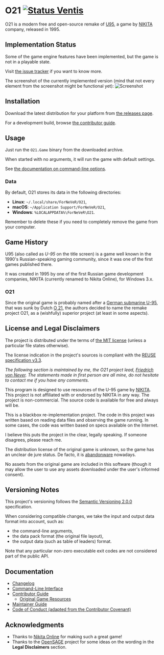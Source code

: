 <!--
SPDX-FileCopyrightText: 2024-2025 O21 contributors <https://github.com/ForNeVeR/O21>

SPDX-License-Identifier: MIT
-->

O21 [![Status Ventis][status-ventis]][andivionian-status-classifier]
===

O21 is a modern free and open-source remake of [U95][old-games.u95], a game by [NIKITA][nikita] company, released in 1995.

Implementation Status
---------------------
Some of the game engine features have been implemented, but the game is not in a playable state.

Visit [the issue tracker][issues] if you want to know more.

The screenshot of the currently implemented version (mind that not every element from the screenshot might be functional yet):
![Screenshot][screenshot]

Installation
------------
Download the latest distribution for your platform from [the releases page][releases].

For a development build, browse [the contributor guide][docs.contributing].

Usage
-----
Just run the `O21.Game` binary from the downloaded archive.

When started with no arguments, it will run the game with default settings.

See [the documentation on command-line options][docs.command-line].

### Data
By default, O21 stores its data in the following directories:

- **Linux**: `~/.local/share/ForNeVeR/O21`,
- **macOS**: `~/Application Support/ForNeVeR/O21`,
- **Windows**: `%LOCALAPPDATA%\ForNeVeR\O21`.

Remember to delete these if you need to completely remove the game from your computer.

Game History
------------

U95 (also called as _U-95_ on the title screen) is a game well known in the 1990's Russian-speaking gaming community, since it was one of the first games published there.

It was created in 1995 by one of the first Russian game development companies, NIKITA (currently renamed to Nikita Online), for Windows 3.x.

### O21

Since the original game is probably named after a [German submarine U-95][wikipedia.u-95], that was sunk by Dutch [O 21][wikipedia.o21], the authors decided to name the remake project O21, as a (wishfully) superior project (at least in some aspects).

License and Legal Disclaimers
-----------------------------

The project is distributed under the terms of [the MIT license][docs.license]
(unless a particular file states otherwise).

The license indication in the project's sources is compliant with the [REUSE specification v3.3][reuse.spec].

_The following section is maintained by me, the O21 project lead, [Friedrich von Never][fornever]. The statements made in first person are all mine, do not hesitate to contact me if you have any comments._

This program is designed to use resources of the U-95 game by [NIKITA][nikita]. This project is not affiliated with or endorsed by NIKITA in any way. The project is non-commercial. The source code is available for free and always will be.

This is a blackbox re-implementation project. The code in this project was written based on reading data files and observing the game running. In some cases, the code was written based on specs available on the Internet.

I believe this puts the project in the clear, legally speaking. If someone disagrees, please reach me.

The distribution license of the original game is unknown, so the game has an unclear de jure status. De facto, it is [abandonware][] nowadays.

No assets from the original game are included in this software (though it may allow the user to use any assets downloaded under the user's informed consent).

Versioning Notes
----------------
This project's versioning follows the [Semantic Versioning 2.0.0][semver] specification.

When considering compatible changes, we take the input and output data format into account, such as:
- the command-line arguments,
- the data pack format (the original file layout),
- the output data (such as table of leaders) format.

Note that any particular non-zero executable exit codes are not considered part of the public API.

Documentation
-------------
- [Changelog][docs.changelog]
- [Command-Line Interface][docs.command-line]
- [Contributor Guide][docs.contributing]
  - [Original Game Resources][docs.resources]
- [Maintainer Guide][docs.maintaining]
- [Code of Conduct (adapted from the Contributor Covenant)][docs.code-of-conduct]

Acknowledgments
---------------
- Thanks to [Nikita Online][nikita] for making such a great game!
- Thanks to the [OpenSAGE][open-sage] project for some ideas on the wording in the **Legal Disclaimers** section.

[abandonware]: https://en.wikipedia.org/wiki/Abandonware
[andivionian-status-classifier]: https://andivionian.fornever.me/v1/#status-ventis-
[docs.changelog]: CHANGELOG.md
[docs.code-of-conduct]: CODE_OF_CONDUCT.md
[docs.command-line]: docs/command-line.md
[docs.contributing]: CONTRIBUTING.md
[docs.license]: LICENSE.md
[docs.maintaining]: MAINTAINING.md
[docs.resources]: docs/resources.md
[fornever]: https://github.com/ForNeVeR/
[issues]: https://github.com/ForNeVeR/O21/issues
[nikita]: https://en.wikipedia.org/wiki/Nikita_Online
[old-games.u95]: https://www.old-games.ru/game/4676.html
[open-sage]: https://github.com/OpenSAGE/OpenSAGE
[releases]: https://github.com/ForNeVeR/O21/releases
[reuse.spec]: https://reuse.software/spec-3.3/
[screenshot]: docs/screenshot.png
[semver]: https://semver.org/spec/v2.0.0.html
[status-ventis]: https://img.shields.io/badge/status-ventis-yellow.svg
[wikipedia.o21]: https://en.wikipedia.org/wiki/HNLMS_O_21
[wikipedia.u-95]: https://en.wikipedia.org/wiki/German_submarine_U-95_(1940)
